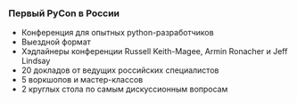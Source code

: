 ### Первый PyCon в России

* Конференция для опытных python-разработчиков
* Выездной формат
* Хэдлайнеры конференции Russell Keith-Magee, Armin Ronacher и Jeff Lindsay
* 20 докладов от ведущих российских специалистов
* 5 воркшопов и мастер-классов
* 2 круглых стола по самым дискуссионным вопросам
